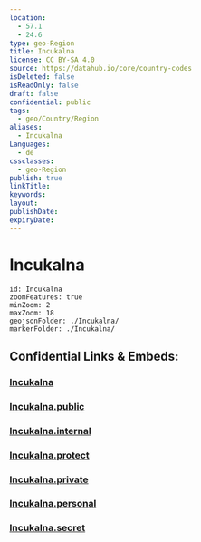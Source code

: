 ```yaml
---
location:
  - 57.1
  - 24.6
type: geo-Region
title: Incukalna
license: CC BY-SA 4.0
source: https://datahub.io/core/country-codes
isDeleted: false
isReadOnly: false
draft: false
confidential: public
tags:
  - geo/Country/Region
aliases:
  - Incukalna
Languages:
  - de
cssclasses:
  - geo-Region
publish: true
linkTitle:
keywords:
layout:
publishDate:
expiryDate:
---
```


# Incukalna

```leaflet
id: Incukalna
zoomFeatures: true 
minZoom: 2 
maxZoom: 18
geojsonFolder: ./Incukalna/
markerFolder: ./Incukalna/
```


## Confidential Links & Embeds: 

### [Incukalna](/_Standards/Earth/Continent/Europe/Europe~North/Latvia/Counties/Incukalna.md) 

### [Incukalna.public](/_public/Earth/Continent/Europe/Europe~North/Latvia/Counties/Incukalna.public.md) 

### [Incukalna.internal](/_internal/Earth/Continent/Europe/Europe~North/Latvia/Counties/Incukalna.internal.md) 

### [Incukalna.protect](/_protect/Earth/Continent/Europe/Europe~North/Latvia/Counties/Incukalna.protect.md) 

### [Incukalna.private](/_private/Earth/Continent/Europe/Europe~North/Latvia/Counties/Incukalna.private.md) 

### [Incukalna.personal](/_personal/Earth/Continent/Europe/Europe~North/Latvia/Counties/Incukalna.personal.md) 

### [Incukalna.secret](/_secret/Earth/Continent/Europe/Europe~North/Latvia/Counties/Incukalna.secret.md)

